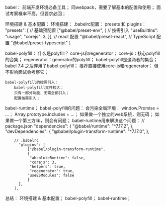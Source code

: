 babel：
    前端开发环境必备工具；
    同webpack，需要了解基本的配置和使用；
    面试考察概率不高，但要求必回；

环境搭建 & 基本配置：
    环境搭建：
    .babelrc配置：
    presets 和 plugins：
          "presets": [
                //  基础预配置
                ["@babel/preset-env", { 
                  // 按需引入
                  "useBuiltIns": "usage",
                  "corejs": 3,
                   }], 
                // react 配置
                "@babel/preset-react", 
                // TypeScript 配置
                "@babel/preset-typescript"
            ]  

babel-polyfill：
    什么是polyfill？
    core-js和regenerator；
      core-js：核心polyfill的合集；
      regenerator：generator的polyfill；
    babel-polyfill是这两者的集合；
    babel 7.4 之后弃用了babel-polyfill；
    推荐直接使用core-js和regenerator；
    但不影响面试会考察它；

    babel-polyfill的按需引入：
        babel-polyfill文件较大；
        只有一部分功能，无需全部引入；
        配置按需引入；

babel-runtime；
    babel-polyfill的问题：
        会污染全局环境：
            window.Promise = ...；
            Array.prototype.includes = ...；
        如果做一个独立的web系统，则无碍；
        如果做一个第三方lib，则会有问题；
    babel-runtime用来解决这个问题：
        // package.json
        "dependencies": {
            "@babel/runtime": "^7.17.2",
        },
          "devDependencies": {
            "@babel/plugin-transform-runtime": "^7.17.0",
        }, 

        // .babelrc
          "plugins": [
              ["@babel/plugin-transform-runtime",
              {
               "absoluteRuntime": false,
               "corejs": 3,
               "helpers": true,
               "regenerator": true,
              "useESModules": false
              }
          ],
        ],

总结：
    环境搭建 & 基本配置；
    babel-polyfill；
    babel-runtime；